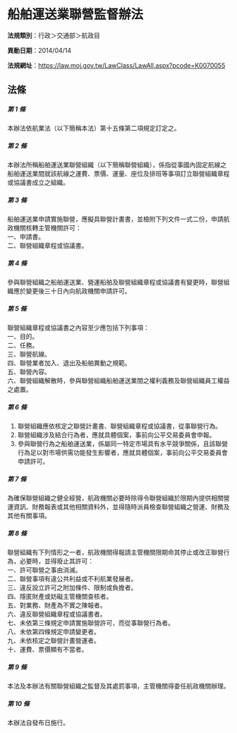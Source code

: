 # 船舶運送業聯營監督辦法

**法規類別**：行政＞交通部＞航政目

**異動日期**：2014/04/14  

**法規網址**：https://law.moj.gov.tw/LawClass/LawAll.aspx?pcode=K0070055





## 法條
##### 第 1 條
本辦法依航業法（以下簡稱本法）第十五條第二項規定訂定之。

##### 第 2 條
本辦法所稱船舶運送業聯營組織（以下簡稱聯營組織），係指從事國內固定航線之船舶運送業間就該航線之運費、票價、運量、座位及排班等事項訂立聯營組織章程或協議書成立之組織。

##### 第 3 條
船舶運送業申請實施聯營，應擬具聯營計畫書，並檢附下列文件一式二份，申請航政機關核轉主管機關許可：  
一、申請書。  
二、聯營組織章程或協議書。  

##### 第 4 條
參與聯營組織之船舶運送業、營運船舶及聯營組織章程或協議書有變更時，聯營組織應於變更後三十日內向航政機關申請許可。

##### 第 5 條
聯營組織章程或協議書之內容至少應包括下列事項：  
一、目的。  
二、任務。  
三、聯營航線。  
四、聯營業者加入、退出及船舶異動之規範。  
五、聯營內容。  
六、聯營組織解散時，參與聯營組織船舶運送業間之權利義務及聯營組織員工權益之處置。  

##### 第 6 條
1. 聯營組織應依核定之聯營計畫書、聯營組織章程或協議書，從事聯營行為。
1. 聯營組織涉及結合行為者，應就具體個案，事前向公平交易委員會申報。
1. 參與聯營行為之船舶運送業，係屬同一特定市場具有水平競爭關係，且該聯營行為足以對市場供需功能發生影響者，應就具體個案，事前向公平交易委員會申請許可。

##### 第 7 條
為確保聯營組織之健全經營，航政機關必要時除得令聯營組織於限期內提供相關營運資訊、財務報表或其他相關資料外，並得隨時派員檢查聯營組織之營運、財務及其他有關事項。

##### 第 8 條
聯營組織有下列情形之一者，航政機關得報請主管機關限期命其停止或改正聯營行為，必要時，並得廢止其許可：  
一、許可聯營之事由消滅。  
二、聯營事項有違公共利益或不利航業發展者。  
三、違反設立許可之附加條件、限制或負擔者。  
四、隱匿財產或妨礙主管機關查核者。  
五、對業務、財產為不實之陳報者。  
六、違反聯營組織章程或協議書者。  
七、未依第三條規定申請實施聯營許可，而從事聯營行為者。  
八、未依第四條規定申請變更者。  
九、未依核定之聯營計畫營運者。  
十、運費、票價顯有不當者。  

##### 第 9 條
本法及本辦法有關聯營組織之監督及其處罰事項，主管機關得委任航政機關辦理。

##### 第 10 條
本辦法自發布日施行。


